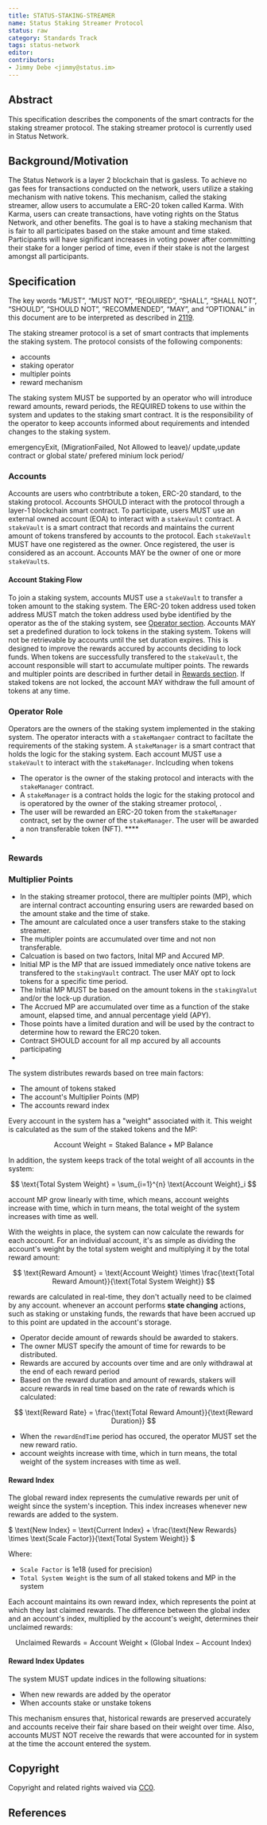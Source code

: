 ```yaml
---
title: STATUS-STAKING-STREAMER
name: Status Staking Streamer Protocol
status: raw
category: Standards Track
tags: status-network
editor: 
contributors: 
- Jimmy Debe <jimmy@status.im>
---
```


## Abstract

This specification describes the components of the smart contracts for the staking streamer protocol.
The staking streamer protocol is currently used in Status Network.

## Background/Motivation

The Status Network is a layer 2 blockchain that is gasless.
To achieve no gas fees for transactions conducted on the network,
users utilize a staking mechanism with native tokens.
This mechanism, called the staking streamer, 
allow users to accumulate a ERC-20 token called Karma.
With Karma, users can create transactions,
have voting rights on the Status Network, and other benefits.
The goal is to have a staking mechanism that is fair to all participates based on the stake amount and time staked.
Participants will have significant increases in voting power after committing their stake for a longer period of time,
even if their stake is not the largest amongst all participants.

## Specification

The key words “MUST”, “MUST NOT”, “REQUIRED”,
“SHALL”, “SHALL NOT”, “SHOULD”, “SHOULD NOT”, “RECOMMENDED”, “MAY”, and
“OPTIONAL” in this document are to be interpreted as described in [2119](https://www.ietf.org/rfc/rfc2119.txt).

The staking streamer protocol is a set of smart contracts that implements the staking system.
The protocol consists of the following components:

- accounts
- staking operator
- multipler points
- reward mechanism

The staking system MUST be supported by an operator who will introduce reward amounts, 
reward periods, the REQUIRED tokens to use within the system and updates to the staking smart contract.
It is the responsibility of the operator to keep accounts informed about requirements and
intended changes to the staking system.

emergencyExit, (MigrationFailed, Not Allowed to leave)/ update,update contract or global state/ prefered minium lock period/ 
### Accounts

Accounts are users who contrbtribute a token, ERC-20 standard, to the staking protocol.
Accounts SHOULD interact with the protocol through a layer-1 blockchain smart contract.
To participate,
users MUST use an external owned account (EOA) to interact with a `stakeVault` contract.
A `stakeVault` is a smart contract that records and
maintains the current amount of tokens transfered by accounts to the protocol.
Each `stakeVault` MUST have one registered as the owner.
Once registered, the user is considered as an account.
Accounts MAY be the owner of one or more `stakeVault`s.

#### Account Staking Flow

To join a staking system, 
accounts MUST use a `stakeVault` to transfer a token amount to the staking system.
The ERC-20 token address used token address MUST match the token address used bybe identified by the operator as the  of the staking system,
see [Operator section](#operatorrole).
Accounts MAY set a predefined duration to lock tokens in the staking system.
Tokens will not be retrievable by accounts until the set duration expires.
This is designed to improve the rewards accured by accounts deciding to lock funds.
When tokens are successfully transfered to the `stakeVault`,
the account responsible will start to accumulate multiper points.
The rewards and multipler points are described in further detail in [Rewards section](#rewards).
If staked tokens are not locked, the account MAY withdraw the full amount of tokens at any time.

### Operator Role

Operators are the owners of the staking system implemented in the staking system.
The operator interacts with a `stakeMangaer` contract to faciltate the requirements of the staking system.
A `stakeManager` is a smart contract that holds the logic for the staking system.
Each account MUST use a `stakeVault` to interact with the `stakeManager`.
Inclcuding when tokens 
- The operator is the owner of the staking protocol and interacts with the `stakeManager` contract.
- A `stakeManager` is a contract holds the logic for the staking protocol and
is operatored by the owner of the staking streamer protocol, .
- The user will be rewarded an ERC-20 token from the `stakeManager` contract, set by the owner of the `stakeManager`.
The user will be awarded a non transferable token (NFT). ****
- 

### Rewards

### Multiplier Points

- In the staking streamer protocol, there are multipler points (MP),
which are internal contract accounting ensuring users are rewarded based on the amount stake and the time of stake.
- The amount are calculated once a user transfers stake to the staking streamer.
- The multipler points are accumulated over time and not non transferable.
- Calcuation is based on two factors, Inital MP and Accured MP.
- Initial MP is the MP that are issued immediately once native tokens are transfered to the `stakingVault` contract.
 The user MAY opt to lock tokens for a specific time period.
- The Initial MP MUST be based on the amount tokens in the `stakingValut` and/or the lock-up duration.
- The Accrued MP are accumulated over time as a function of the stake amount, elapsed time, and annual percentage yield (APY).
- Those points have a limited duration and will be used by the contract to determine how to reward the ERC20 token.
- Contract SHOULD account for all mp accured by all accounts participating
- 

The system distributes rewards based on tree main factors:

- The amount of tokens staked
- The account's Multiplier Points (MP)
- The accounts reward index

Every account in the system has a "weight" associated with it. This weight is calculated as the sum of the staked tokens
and the MP:

$$
\text{Account Weight} = \text{Staked Balance} + \text{MP Balance}
$$

In addition, the system keeps track of the total weight of all accounts in the system:

$$
\text{Total System Weight} = \sum_{i=1}^{n} \text{Account Weight}_i
$$

account MP grow linearly with time, which means, account weights increase with
time, which in turn means, the total weight of the system increases with time as well.

With the weights in place, the system can now calculate the rewards for each account. For an individual account, it's as
simple as dividing the account's weight by the total system weight and multiplying it by the total reward amount:

$$
\text{Reward Amount} = \text{Account Weight} \times \frac{\text{Total Reward Amount}}{\text{Total System Weight}}
$$

rewards are calculated in real-time, they don't actually need to be claimed by any account. whenever an
account performs **state changing** actions, such as staking or unstaking funds, the rewards that have been accrued up
to this point are updated in the account's storage.

- Operator decide amount of rewards should be awarded to stakers.
- The owner MUST specify the amount of time for rewards to be distributed.
- Rewards are accured by accounts over time and are only withdrawal at the end of each reward period
- Based on the reward duration and amount of rewards, stakers will accure rewards in real time based on the rate of rewards which is calculated:

$$
\text{Reward Rate} = \frac{\text{Total Reward Amount}}{\text{Reward Duration}}
$$

- When the `rewardEndTime` period has occured,
the operator MUST set the new reward ratio.
- account weights increase with
time, which in turn means, the total weight of the system increases with time as well.

#### Reward Index

The global reward index represents the cumulative rewards per unit of weight since the system's inception.
This index increases whenever new rewards are added to the system.

$
\text{New Index} = \text{Current Index} + \frac{\text{New Rewards} \times \text{Scale Factor}}{\text{Total System Weight}}
$

Where:

- `Scale Factor` is 1e18 (used for precision)
- `Total System Weight` is the sum of all staked tokens and MP in the system

Each account maintains its own reward index,
which represents the point at which they last claimed rewards.
The difference between the global index and an account's index, multiplied by the account's
weight, determines their unclaimed rewards:

$$
\text{Unclaimed Rewards} = \text{Account Weight} \times (\text{Global Index} - \text{Account Index})
$$

#### Reward Index Updates

The system MUST update indices in the following situations:

- When new rewards are added by the operator
- When accounts stake or unstake tokens

This mechanism ensures that, historical rewards are preserved accurately and
accounts receive their fair share based on their weight over time.
Also, accounts MUST NOT receive the rewards that were accounted for in system at the time the account entered the system.

## Copyright

Copyright and related rights waived via [CC0](https://creativecommons.org/publicdomain/zero/1.0/).

## References
